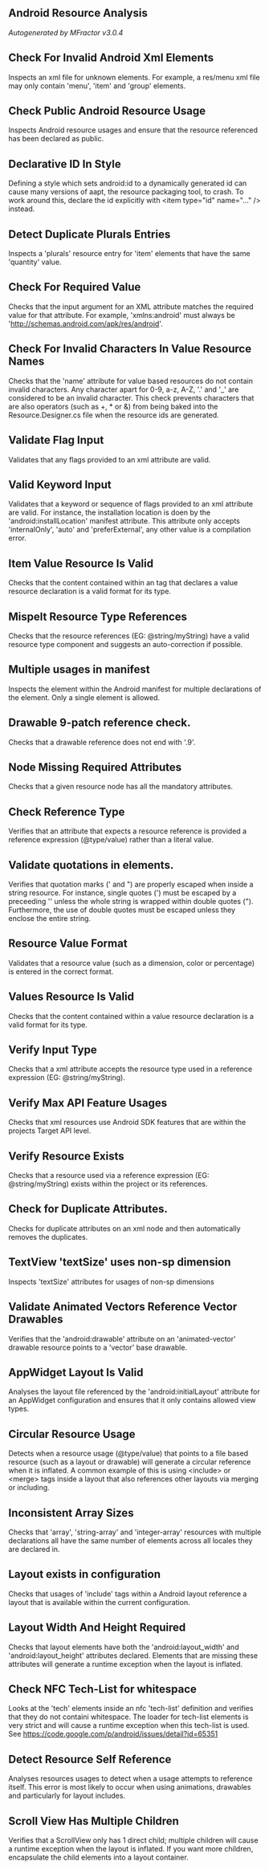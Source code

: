 ## Android Resource Analysis
*Autogenerated by MFractor v3.0.4*
## Check For Invalid Android Xml Elements

Inspects an xml file for unknown elements. For example, a res/menu xml file may only contain 'menu', 'item' and 'group' elements.

## Check Public Android Resource Usage

Inspects Android resource usages and ensure that the resource referenced has been declared as public.

## Declarative ID In Style

Defining a style which sets android:id to a dynamically generated id can cause many versions of aapt, the resource packaging tool, to crash. To work around this, declare the id explicitly with &lt;item type="id" name="..." /&gt; instead.

## Detect Duplicate Plurals Entries

Inspects a 'plurals' resource entry for 'item' elements that have the same 'quantity' value.

## Check For Required Value

Checks that the input argument for an XML attribute matches the required value for that attribute. For example, 'xmlns:android' must always be 'http://schemas.android.com/apk/res/android'.

## Check For Invalid Characters In Value Resource Names

Checks that the 'name' attribute for value based resources do not contain invalid characters. Any character apart for 0-9, a-z, A-Z, '.' and '_' are considered to be an invalid character. This check prevents characters that are also operators (such as +, * or &) from being baked into the Resource.Designer.cs file when the resource ids are generated.

## Validate Flag Input

Validates that any flags provided to an xml attribute are valid.

## Valid Keyword Input

Validates that a keyword or sequence of flags provided to an xml attribute are valid. For instance, the installation location is doen by the 'android:installLocation' manifest attribute. This attribute only accepts 'internalOnly', 'auto' and 'preferExternal', any other value is a compilation error.

## Item Value Resource Is Valid

Checks that the content contained within an <item> tag that declares a value resource declaration is a valid format for its type.

## Mispelt Resource Type References

Checks that the resource references (EG: @string/myString) have a valid resource type component and suggests an auto-correction if possible.

## Multiple <uses-sdk> usages in manifest

Inspects the <application> element within the Android manifest for multiple declarations of the <uses-sdk> element. Only a single <uses-sdk> element is allowed.

## Drawable 9-patch reference check.

Checks that a drawable reference does not end with '.9'.

## Node Missing Required Attributes

Checks that a given resource node has all the mandatory attributes.

## Check Reference Type

Verifies that an attribute that expects a resource reference is provided a reference expression (@type/value) rather than a literal value.

## Validate quotations in <string> elements.

Verifies that quotation marks (' and ") are properly escaped when inside a string resource. For instance, single quotes (') must be escaped by a preceeding '\' unless the whole string is wrapped within double quotes ("). Furthermore, the use of double quotes must be escaped unless they enclose the entire string.

## Resource Value Format

Validates that a resource value (such as a dimension, color or percentage) is entered in the correct format.

## Values Resource Is Valid

Checks that the content contained within a value resource declaration is a valid format for its type.

## Verify Input Type

Checks that a xml attribute accepts the resource type used in a reference expression (EG: @string/myString).

## Verify Max API Feature Usages

Checks that xml resources use Android SDK features that are within the projects Target API level.

## Verify Resource Exists

Checks that a resource used via a reference expression (EG: @string/myString) exists within the project or its references.

## Check for Duplicate Attributes.

Checks for duplicate attributes on an xml node and then automatically removes the duplicates.

## TextView 'textSize' uses non-sp dimension

Inspects 'textSize' attributes for usages of non-sp dimensions

## Validate Animated Vectors Reference Vector Drawables

Verifies that the 'android:drawable' attribute on an 'animated-vector' drawable resource points to a 'vector' base drawable.

## AppWidget Layout Is Valid

Analyses the layout file referenced by the 'android:initialLayout' attribute for an AppWidget configuration and ensures that it only contains allowed view types.

## Circular Resource Usage

Detects when a resource usage (@type/value) that points to a file based resource (such as a layout or drawable) will generate a circular reference when it is inflated. A common example of this is using &lt;include&gt; or &lt;merge&gt; tags inside a layout that also references other layouts via merging or including.

## Inconsistent Array Sizes

Checks that 'array', 'string-array' and 'integer-array' resources with multiple declarations all have the same number of elements across all locales they are declared in.

## Layout <include> exists in configuration

Checks that usages of 'include' tags within a Android layout reference a layout that is available within the current configuration.

## Layout Width And Height Required

Checks that layout elements have both the 'android:layout_width' and 'android:layout_height' attributes declared. Elements that are missing these attributes will generate a runtime exception when the layout is inflated.

## Check NFC Tech-List for whitespace

Looks at the 'tech' elements inside an nfc 'tech-list' definition and verifies that they do not containi whitespace. The loader for tech-list elements is very strict and will cause a runtime exception when this tech-list is used. See https://code.google.com/p/android/issues/detail?id=65351

## Detect Resource Self Reference

Analyses resources usages to detect when a usage attempts to reference itself. This error is most likely to occur when using animations, drawables and particularly for layout includes.

## Scroll View Has Multiple Children

Verifies that a ScrollView only has 1 direct child; multiple children will cause a runtime exception when the layout is inflated. If you want more children, encapsulate the child elements into a layout container.

